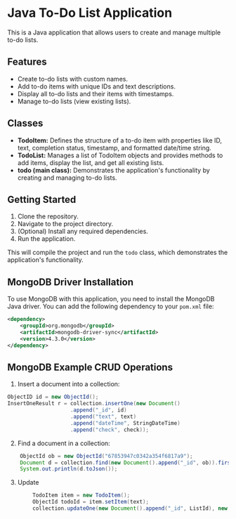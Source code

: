 # Java To-Do List Application

This is a Java application that allows users to create and manage multiple to-do lists.

## Features

-   Create to-do lists with custom names.
-   Add to-do items with unique IDs and text descriptions.
-   Display all to-do lists and their items with timestamps.
-   Manage to-do lists (view existing lists).

## Classes

-   **TodoItem:** Defines the structure of a to-do item with properties like ID, text, completion status, timestamp, and formatted date/time string.
-   **TodoList:** Manages a list of TodoItem objects and provides methods to add items, display the list, and get all existing lists.
-   **todo (main class):** Demonstrates the application's functionality by creating and managing to-do lists.

## Getting Started

1. Clone the repository.
2. Navigate to the project directory.
3. (Optional) Install any required dependencies.
4. Run the application.

This will compile the project and run the `todo` class, which demonstrates the application's functionality.

## MongoDB Driver Installation

To use MongoDB with this application, you need to install the MongoDB Java driver. You can add the following dependency to your `pom.xml` file:

```xml
<dependency>
    <groupId>org.mongodb</groupId>
    <artifactId>mongodb-driver-sync</artifactId>
    <version>4.3.0</version>
</dependency>
```

## MongoDB Example CRUD Operations

1. Insert a document into a collection:

```java
ObjectID id = new ObjectId();
InsertOneResult r = collection.insertOne(new Document()
                    .append("_id", id)
                    .append("text", text)
                    .append("dateTime", StringDateTime)
                    .append("check", check));
```

2. Find a document in a collection:

```java
    ObjectId ob = new ObjectId("67853947c0342a354f6817a9");
    Document d = collection.find(new Document().append("_id", ob)).first();
    System.out.println(d.toJson());
```

3. Update

```java
        TodoItem item = new TodoItem();
        ObjectId todoId = item.setItem(text);
        collection.updateOne(new Document().append("_id", ListId), new Document().append("$push", new Document().append("list", todoId)));
```

